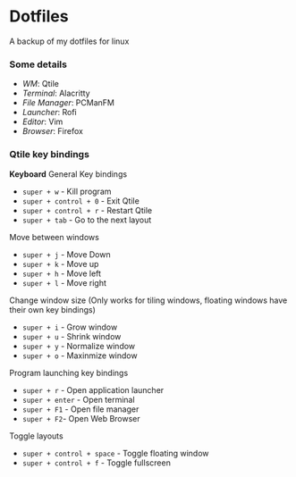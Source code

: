 # Dotfiles
A backup of my dotfiles for linux

### Some details
* *WM*: Qtile
* *Terminal*: Alacritty
* *File Manager*: PCManFM
* *Launcher*: Rofi
* *Editor*: Vim
* *Browser*: Firefox

### Qtile key bindings
**Keyboard**
General Key bindings
* `super + w` - Kill program
* `super + control + 0` - Exit Qtile
* `super + control + r` - Restart Qtile
* `super + tab` - Go to the next layout

Move between windows
* `super + j` - Move Down
* `super + k` - Move up
* `super + h` - Move left
* `super + l` - Move right

Change window size (Only works for tiling windows, floating windows have their own key bindings)
* `super + i` - Grow window
* `super + u` - Shrink window
* `super + y` - Normalize window
* `super + o` - Maxinmize window

Program launching key bindings
* `super + r` - Open application launcher
* `super + enter` - Open terminal
* `super + F1` - Open file manager
* `super + F2`- Open Web Browser

Toggle layouts
* `super + control + space` - Toggle floating window
* `super + control + f` - Toggle fullscreen

